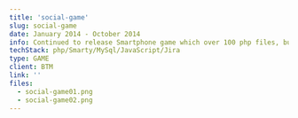 ```yaml
---
title: 'social-game'
slug: social-game
date: January 2014 - October 2014
info: Continued to release Smartphone game which over 100 php files, built with over 100 tables, used by over 10,000 people daily consistently.
techStack: php/Smarty/MySql/JavaScript/Jira
type: GAME
client: BTM
link: ''
files:
  - social-game01.png
  - social-game02.png
---
```

